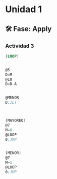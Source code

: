 # Unidad 1

## 🛠 Fase: Apply


### Actividad 3
``` asm
(LOOP)


@5
D=M
@10
D=D-A


@MENOR
D;JLT



(MAYOREQ)
@7
M=0
@LOOP
0;JMP


(MENOR)
@7
M=1
@LOOP
0;JMP
```
